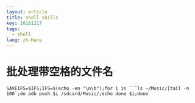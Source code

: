 ```yaml
---
layout: article
title: shell skills
key: 20181217
tags:
  - shell
lang: zh-Hans
---
```


# 批处理带空格的文件名
    SAVEIFS=$IFS;IFS=$(echo -en "\n\b");for i in ```ls ~/Music/|tail -n 100`;do adb push $i /sdcard/Music/;echo done $i;done
